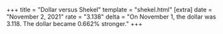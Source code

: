 +++
title = "Dollar versus Shekel"
template = "shekel.html"
[extra]
date = "November  2, 2021"
rate = "3.138"
delta = "On November  1, the dollar was 3.118. The dollar became 0.662% stronger."
+++
